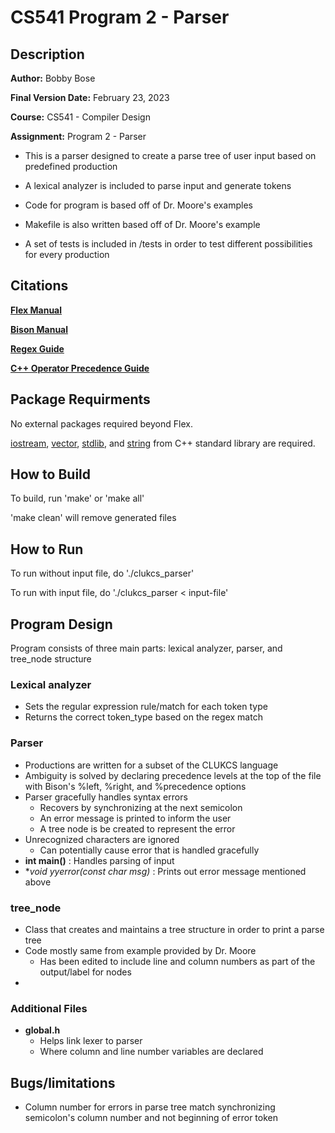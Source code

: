 # CS541 Program 2 - Parser
## Description
**Author:** Bobby Bose

**Final Version Date:** February 23, 2023

**Course:** CS541 - Compiler Design

**Assignment:** Program 2 - Parser

- This is a parser designed to create a parse tree of user input based on predefined production

- A lexical analyzer is included to parse input and generate tokens

- Code for program is based off of Dr. Moore's examples

- Makefile is also written based off of Dr. Moore's example

- A set of tests is included in /tests in order to test different possibilities for every production

## Citations
**[Flex Manual](https://westes.github.io/flex/manual/)**

**[Bison Manual](https://www.gnu.org/software/bison/manual/html_node/index.html)**

**[Regex Guide](https://cheatography.com/davechild/cheat-sheets/regular-expressions/)**

**[C++ Operator Precedence Guide](https://en.cppreference.com/w/cpp/language/operator_precedence)**

## Package Requirments
No external packages required beyond Flex.

[iostream](https://en.cppreference.com/w/cpp/header/iostream), [vector](https://cplusplus.com/reference/vector/vector/), [stdlib](https://cplusplus.com/reference/cstdlib/), and [string](https://en.cppreference.com/w/cpp/string) from C++ standard library are required. 

## How to Build
To build, run 'make' or 'make all'

'make clean' will remove generated files

## How to Run
To run without input file, do './clukcs_parser'

To run with input file, do './clukcs_parser < input-file'

## Program Design
Program consists of three main parts: lexical analyzer, parser, and tree_node structure

### Lexical analyzer
- Sets the regular expression rule/match for each token type
- Returns the correct token_type based on the regex match

### Parser
- Productions are written for a subset of the CLUKCS language
- Ambiguity is solved by declaring precedence levels at the top of the file with Bison's %left, %right, and %precedence options 
- Parser gracefully handles syntax errors
    - Recovers by synchronizing at the next semicolon
    - An error message is printed to inform the user
    - A tree node is be created to represent the error
- Unrecognized characters are ignored
    - Can potentially cause error that is handled gracefully
- **int main()** : Handles parsing of input
- **void yyerror(const char *msg)** : Prints out error message mentioned above

### tree_node
- Class that creates and maintains a tree structure in order to print a parse tree
- Code mostly same from example provided by Dr. Moore
    - Has been edited to include line and column numbers as part of the output/label for nodes
- 
        
### Additional Files
- **global.h**
    - Helps link lexer to parser
    - Where column and line number variables are declared

## Bugs/limitations
- Column number for errors in parse tree match synchronizing semicolon's column number and not beginning of error token